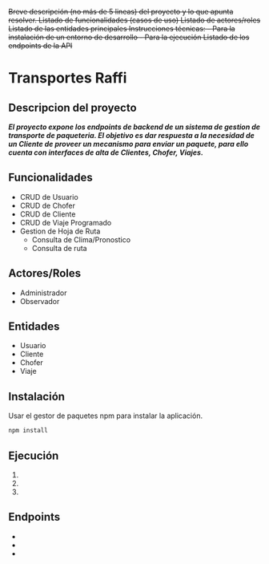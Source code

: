 ~~Breve descripción (no más de 5 lineas) del proyecto y lo que apunta resolver.
Listado de funcionalidades (casos de uso)
Listado de actores/roles 
Listado de las entidades principales
Instrucciones técnicas:
    - Para la instalación de un entorno de desarrollo
    - Para la ejecución
Listado de los endpoints de la API~~ 

# Transportes Raffi
## Descripcion del proyecto
***El proyecto expone los endpoints de backend de un sistema de gestion de transporte de paqueteria. 
El objetivo es dar respuesta a la necesidad de un Cliente de proveer un mecanismo para enviar un paquete, para ello cuenta con interfaces de alta de Clientes, Chofer, Viajes.***

## Funcionalidades
* CRUD de Usuario
* CRUD de Chofer
* CRUD de Cliente
* CRUD de Viaje Programado
* Gestion de Hoja de Ruta
  * Consulta de Clima/Pronostico
  * Consulta de ruta

## Actores/Roles
* Administrador
* Observador

## Entidades
* Usuario
* Cliente
* Chofer
* Viaje

## Instalación

Usar el gestor de paquetes npm para instalar la aplicación.

```bash
npm install
```


## Ejecución
1.
2.
3.

## Endpoints
*
*
*
